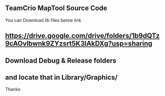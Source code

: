 ## TeamCrio MapTool Source Code

You can Download lib files below link 

## https://drive.google.com/drive/folders/1b9dQTz9cAOvlbwnk9ZYzsrt5K3lAkDXg?usp=sharing

## Download Debug & Release folders
## and locate that in Library/Graphics/  

Thanks

